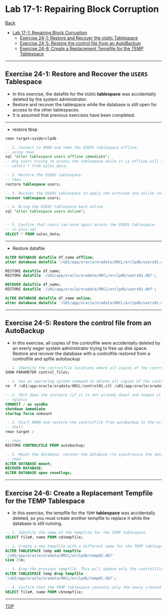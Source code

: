 # Lab 17-1: Repairing Block Corruption

[Back](../index.md)

- [Lab 17-1: Repairing Block Corruption](#lab-17-1-repairing-block-corruption)
  - [Exercise 24-1: Restore and Recover the `USERS` Tablespace](#exercise-24-1-restore-and-recover-the-users-tablespace)
  - [Exercise 24-5: Restore the control file from an AutoBackup](#exercise-24-5-restore-the-control-file-from-an-autobackup)
  - [Exercise 24-6: Create a Replacement Tempfile for the TEMP Tablespace](#exercise-24-6-create-a-replacement-tempfile-for-the-temp-tablespace)

---

## Exercise 24-1: Restore and Recover the `USERS` Tablespace

- In this exercise, the datafile for the `USERS` **tablespace** was accidentally deleted by the system administrator.
- Restore and recover the tablespace while the database is still open for access to the other tablespaces.
- It is assumed that previous exercises have been completed.

---

- restore tbsp

```sql
rman target=sys@orclpdb

-- 1. Connect to RMAN and take the USERS tablespace offline.
-- using rman
sql "alter tablespace users offline immediate";
-- Any users trying to access the tablespace while it is offline will receive a message
-- select * from sales_data;

-- 2. Restore the USERS tablespace.
-- rman
restore tablespace users;

-- 3. Recover the USERS tablespace to apply the archived and online redo log files.
recover tablespace users;

-- 4. Bring the USERS tablespace back online.
sql "alter tablespace users online";


-- 5. Confirm that users can once again access the USERS tablespace.
-- in plus sql
SELECT * FROM sales_data;
```

---

- Restore datafile

```sql
ALTER DATABASE datafile df_name offline;
alter database datafile '/u01/app/oracle/oradata/ORCL/orclpdb/users01.dbf' offline;

RESTORE datafile df_name;
RESTORE datafile '/u01/app/oracle/oradata/ORCL/orclpdb/users01.dbf';

RECOVER datafile df_name;
RESTORE datafile '/u01/app/oracle/oradata/ORCL/orclpdb/users01.dbf';

ALTER DATABASE datafile df_name online;
alter database datafile '/u01/app/oracle/oradata/ORCL/orclpdb/users01.dbf' online;
```

---

## Exercise 24-5: Restore the control file from an AutoBackup

- In this exercise, all copies of the controlfile were accidentally deleted by an overly eager system administrator trying to free up disk space. Restore and recover the database with a controlfile restored from a controlfile and spfile autobackup

```sql
-- 1. Identify the controlfile locations where all copies of the controlfile used to reside.
SHOW PARAMETER control_files;

-- 2. Use an operating system command to delete all copies of the controlfile.
rm -f /u01/app/oracle/oradata/ORCL/control01.ctl /u01/app/oracle/oradata/ORCL/control02.ctl

-- 3. Shut down the instance (if it is not already down) and reopen it in NOMOUNT mode.
-- sqlplus
CONNECT / as sysdba
shutdown immediate
startup force nomount

-- 3. Start RMAN and restore the controlfile from autobackup to the original locations
-- shell
rman target /

-- rman
RESTORE CONTROLFILE FROM autobackup;

-- 5. Mount the database, recover the database (to synchronize the datafiles with the restored controlfile), and open the database with RESETLOGS.
-- rman
ALTER DATABASE mount;
RECOVER DATABASE;
ALTER DATABASE open resetlogs;
```

---

## Exercise 24-6: Create a Replacement Tempfile for the TEMP Tablespace

- In this exercise, the tempfile for the `TEMP` **tablespace** was accidentally deleted, so you must create another tempfile to replace it while the database is still running.

```sql
-- 1. Identify the name of the tempfile for the TEMP tablespace
SELECT file#, name FROM v$tempfile;

-- 2. Create a new tempfile with a different name for the TEMP tablespace
ALTER TABLESPACE temp add tempfile
'/u01/app/oracle/oradata/ORCL/orclpdb/temp02.dbf'
size 25m;

-- 3. Drop the previous tempfile. This will update only the controlfile because the original tempfile is missing
ALTER TABLESPACE temp drop tempfile
'/u01/app/oracle/oradata/ORCL/orclpdb/temp01.dbf';

-- 4. Confirm that the TEMP tablespace contains only the newly created tempfile
SELECT file#, name FROM v$tempfile;
```

---

[TOP](#lab-17-1-repairing-block-corruption)
